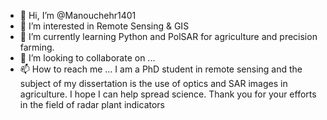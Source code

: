- 👋 Hi, I’m @Manouchehr1401
- 👀 I’m interested in Remote Sensing & GIS
- 🌱 I’m currently learning Python and PolSAR for agriculture and precision farming.
- 💞️ I’m looking to collaborate on ...
- 📫 How to reach me ...
I am a PhD student in remote sensing and the subject of my dissertation is the use of optics and SAR images in agriculture.
I hope I can help spread science. Thank you for your efforts in the field of radar plant indicators
<!---
Manouchehr1401/Manouchehr1401 is a ✨ special ✨ repository because its `README.md` (this file) appears on your GitHub profile.
You can click the Preview link to take a look at your changes.
--->
